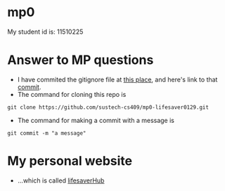# mp0
My student id is: 11510225

# Answer to MP questions
* I have commited the gitignore file at [this place](.gitignore), and here's link to that [commit](https://github.com/sustech-cs409/mp0-lifesaver0129/commit/1a8095f9276116f069d1eba9e54d63483457c20d).
* The command for cloning this repo is
```
git clone https://github.com/sustech-cs409/mp0-lifesaver0129.git
```
* The command for making a commit with a message is

```
git commit -m "a message"
```

# My personal website
* ...which is called [lifesaverHub](https://lifesaver0129.github.io/)



